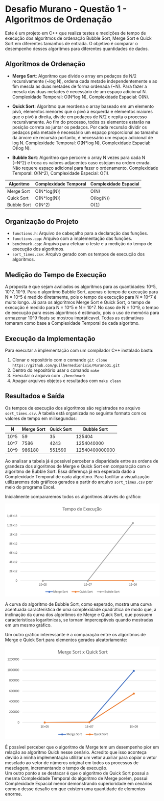 # Desafio Murano - Questão 1 - Algoritmos de Ordenação


Este é um projeto em C++ que realiza testes e medições de tempo de execução dos algoritmos de ordenação Bubble Sort, Merge Sort e Quick Sort em diferentes tamanhos de entrada. O objetivo é comparar o desempenho desses algoritmos para diferentes quantidades de dados. 

## Algoritmos de Ordenação

- **Merge Sort**: Algoritmo que divide o array em pedaços de N/2 recursivamente (~log N), ordena cada metade independentemente e ao fim mescla as duas metades de forma ordenada (~N). Para fazer a mescla das duas metades é necessário de um espaço adicional N. Complexidade Temporal: O(N*log N), Complexidade Espacial: O(N).

- **Quick Sort**: Algoritmo que reordena o array baseado em um elemento pivô, elementos menores que o pivô à esquerda e elementos maiores que o pivô à direita, divide em pedaços de N/2 e repita o processo recursivamente. Ao fim do processo, todos os elementos estarão na posição correta ao juntar os pedaços. Por cada recursão dividir os pedaços pela metade é necessário um espaço proporcional ao tamanho da árvore de recursão portanto, é necessário um espaço adicional de log N. Complexidade Temporal: O(N*log N), Complexidade Espacial: O(log N).

- **Bubble Sort**: Algoritmo que percorre o array N vezes para cada N (~N^2) e troca os valores adjacentes caso estejam na ordem errada. Não requere espaço adicional para fazer o ordenamento. Complexidade Temporal: O(N^2), Complexidade Especial: O(1).

| Algoritmo     | Complexidade Temporal | Complexidade Espacial |
|---------------|----------------------|-----------------------|
| Merge Sort    | O(N*log(N))          | O(N)                  |
| Quick Sort    | O(N*log(N))          | O(log(N))             |
| Bubble Sort   | O(N^2)               | O(1)                  |

## Organização do Projeto

- `functions.h`: Arquivo de cabeçalho para a declaração das funções.
- `functions.cpp`: Arquivo com a implementação das funções.
- `benchmark.cpp`: Arquivo para efetuar o teste e a medição do tempo de execução dos algoritmos.
- `sort_times.csv`: Arquivo gerado com os tempos de execução dos algoritmos.

## Medição do Tempo de Execução

A proposta é que sejam avaliados os algoritmos para as quantidades: 10^5, 10^7, 10^9. Para o algoritmo Bubble Sort, apenas o tempo de execução para N = 10^5 é medido diretamente, pois o tempo de execução para N = 10^7 é muito longo. Já para os algoritmos Merge Sort e Quick Sort, o tempo de execução é medido para N = 10^5 e N = 10^7. No caso de N = 10^9, o tempo de execução para esses algoritmos é estimado, pois o uso de memória para armazenar 10^9 floats se mostrou impráticavel. Todas as estimativas tomaram como base a Complexidade Temporal de cada algoritmo.

## Execução da Implementação

Para executar a implementação com um compilador C++ instalado basta:
1. Clonar o repositório com o comando `git clone https://github.com/guilhermedionisio/MuranoQ1.git`
2. Dentro do repositório usar o comando `make`
3. Executar o arquivo com `./benchmark`
4. Apagar arquivos objetos e resultados com `make clean`

## Resultados e Saída

Os tempos de execução dos algoritmos são registrados no arquivo `sort_times.csv`. A tabela está organizada no seguinte formato com os valores de tempo em milisegundos:

|     N     | Merge Sort | Quick Sort | Bubble Sort     |
|-----------|------------|------------|-----------------|
|    10^5   | 59         | 35         | 125404          |
|    10^7   | 7586       | 4243       | 1254040000      |
|    10^9   | 986180     | 551590     | 12540400000000  |

Ao analisar a tabela já é possível perceber a disparidade entre as ordens de grandeza dos algoritmos de Merge e Quick Sort em comparação com o algoritmo de Bubble Sort. Essa diferença já era esperada dado a Complexidade Temporal de cada algoritmo. Para facilitar a visualização utilizaremos dois gráficos gerados a partir do arquivo `sort_times.csv` por meio do programa Excel.

Inicialmente compararemos todos os algoritmos através do gráfico:

![Tempo de Execução para diferentes quantidades de elementos](images/tempo_execucao.png)

A curva do algoritmo de Bubble Sort, como esperado, mostra uma curva acentuada característica de uma complexidade quadrática de modo que, a inclinação da curva dos algoritmos de Merge e Quick Sort, que possuem características logarítmicas, se tornam imperceptíveis quando mostradas em um mesmo gráfico.

Um outro gráfico interessante é a comparação entre os algoritmos de Merge e Quick Sort para elementos gerados aleatoriamente:

![Tempo de Execução dos algoritmos Merge e Quick](images/mergequick.png)

É possível perceber que o algoritmo de Merge tem um desempenho pior em relação ao algoritmo Quick nesse cenário. Acredito que isso aconteça devido à minha implementação utilizar um vetor auxiliar para copiar o vetor mesclado ao vetor de números original em todos os processos de mesclagem, incrementando o tempo de execução.  
Um outro ponto a se destacar é que o algoritmo de Quick Sort possui a mesma Complexidade Temporal do algoritmo de Merge porém, possui Complexidade Espacial menor demonstrando superioridade em cenários como o desse desafio em que existem uma quantidade de elementos enorme. 


